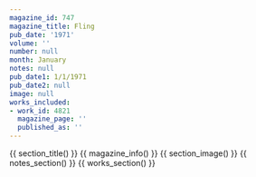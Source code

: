 ```yaml
---
magazine_id: 747
magazine_title: Fling
pub_date: '1971'
volume: ''
number: null
month: January
notes: null
pub_date1: 1/1/1971
pub_date2: null
image: null
works_included:
- work_id: 4821
  magazine_page: ''
  published_as: ''
---
```


{{ section_title() }}
{{ magazine_info() }}
{{ section_image() }}
{{ notes_section() }}
{{ works_section() }}
